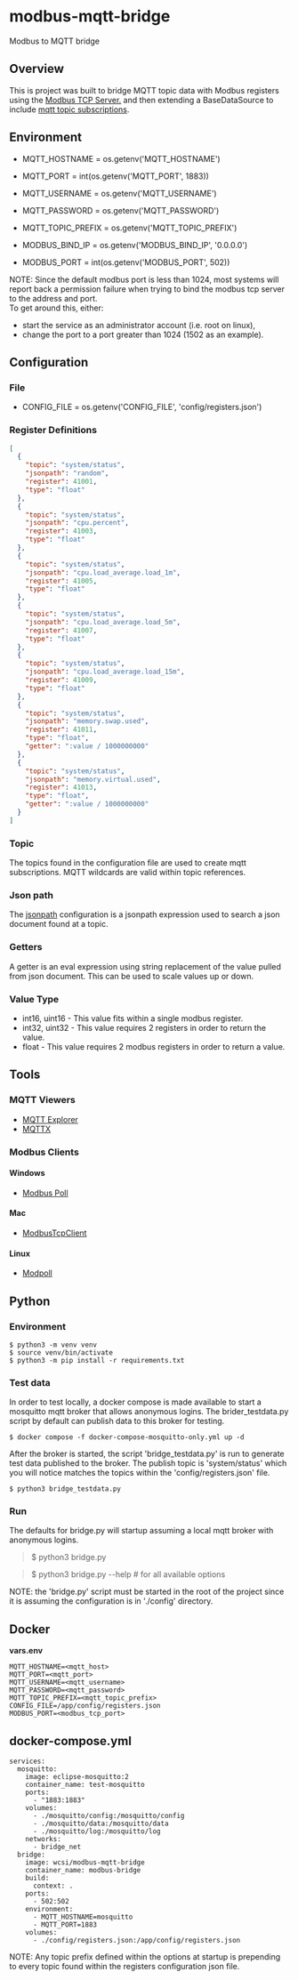 # modbus-mqtt-bridge
Modbus to MQTT bridge

## Overview
This is project was built to bridge MQTT topic data with Modbus registers
using the [Modbus TCP Server.](https://pypi.org/project/modbus-tcp-server/) 
and then extending a BaseDataSource to include [mqtt topic subscriptions](https://pypi.org/project/paho-mqtt/).

## Environment 

* MQTT_HOSTNAME = os.getenv('MQTT_HOSTNAME')
* MQTT_PORT = int(os.getenv('MQTT_PORT', 1883))
* MQTT_USERNAME = os.getenv('MQTT_USERNAME')
* MQTT_PASSWORD = os.getenv('MQTT_PASSWORD')
* MQTT_TOPIC_PREFIX = os.getenv('MQTT_TOPIC_PREFIX')


* MODBUS_BIND_IP = os.getenv('MODBUS_BIND_IP', '0.0.0.0')
* MODBUS_PORT = int(os.getenv('MODBUS_PORT', 502))

NOTE: Since the default modbus port is less than 1024, most systems will report back 
a permission failure when trying to bind the modbus tcp server to the address and port.  
To get around this, either:

- start the service as an administrator account (i.e. root on linux),
- change the port to a port greater than 1024 (1502 as an example).

## Configuration

### File

* CONFIG_FILE = os.getenv('CONFIG_FILE', 'config/registers.json')

### Register Definitions

```json
[
  {
    "topic": "system/status",
    "jsonpath": "random",
    "register": 41001,
    "type": "float"
  },
  {
    "topic": "system/status",
    "jsonpath": "cpu.percent",
    "register": 41003,
    "type": "float"
  },
  {
    "topic": "system/status",
    "jsonpath": "cpu.load_average.load_1m",
    "register": 41005,
    "type": "float"
  },
  {
    "topic": "system/status",
    "jsonpath": "cpu.load_average.load_5m",
    "register": 41007,
    "type": "float"
  },
  {
    "topic": "system/status",
    "jsonpath": "cpu.load_average.load_15m",
    "register": 41009,
    "type": "float"
  },
  {
    "topic": "system/status",
    "jsonpath": "memory.swap.used",
    "register": 41011,
    "type": "float",
    "getter": ":value / 1000000000"
  },
  {
    "topic": "system/status",
    "jsonpath": "memory.virtual.used",
    "register": 41013,
    "type": "float",
    "getter": ":value / 1000000000"
  }
]
```

### Topic

The topics found in the configuration file are used to create mqtt 
subscriptions.  MQTT wildcards are valid within topic references.

### Json path

The [jsonpath](https://pypi.org/project/jsonpath-ng/) configuration is a jsonpath expression used to search a json document found 
at a topic.  

### Getters

A getter is an eval expression using string replacement of the value pulled from
json document.  This can be used to scale values up or down. 

### Value Type

* int16, uint16 - This value fits within a single modbus register.
* int32, uint32 - This value requires 2 registers in order to return the value.
* float - This value requires 2 modbus registers in order to return a value.

## Tools

### MQTT Viewers

- [MQTT Explorer](https://mqtt-explorer.com/)
- [MQTTX](https://mqttx.app/)

### Modbus Clients

#### Windows

- [Modbus Poll](https://www.modbustools.com/download.html)

#### Mac

- [ModbusTcpClient](https://apps.apple.com/hr/app/modbus-tcp-client/id1635888824?mt=12)

#### Linux

- [Modpoll](https://www.modbusdriver.com/modpoll.html)

## Python

### Environment

```aiignore
$ python3 -m venv venv
$ source venv/bin/activate
$ python3 -m pip install -r requirements.txt 
```

### Test data

In order to test locally, a docker compose is made available to start a mosquitto mqtt broker 
that allows anonymous logins.  The brider_testdata.py script by default can publish data to 
this broker for testing.

```aiignore
$ docker compose -f docker-compose-mosquitto-only.yml up -d 
```
After the broker is started, the script 'bridge_testdata.py' is run to generate test data
published to the broker.  The publish topic is 'system/status' which you will notice matches the 
topics within the 'config/registers.json' file.

```aiignore
$ python3 bridge_testdata.py
```

### Run

The defaults for bridge.py will startup assuming a local mqtt broker with anonymous logins.

> $ python3 bridge.py

> $ python3 bridge.py --help   # for all available options

NOTE: the 'bridge.py' script must be started in the root of the project since it is assuming
the configuration is in './config' directory.

## Docker

**vars.env** 

```aiignore
MQTT_HOSTNAME=<mqtt_host>
MQTT_PORT=<mqtt_port>
MQTT_USERNAME=<mqtt_username>
MQTT_PASSWORD=<mqtt_password>
MQTT_TOPIC_PREFIX=<mqtt_topic_prefix>
CONFIG_FILE=/app/config/registers.json
MODBUS_PORT=<modbus_tcp_port>
```
## docker-compose.yml

```aiignore
services:
  mosquitto:
    image: eclipse-mosquitto:2
    container_name: test-mosquitto
    ports:
      - "1883:1883"
    volumes:
      - ./mosquitto/config:/mosquitto/config
      - ./mosquitto/data:/mosquitto/data
      - ./mosquitto/log:/mosquitto/log
    networks:
      - bridge_net
  bridge:
    image: wcsi/modbus-mqtt-bridge
    container_name: modbus-bridge
    build:
      context: .
    ports:
      - 502:502
    environment:
      - MQTT_HOSTNAME=mosquitto
      - MQTT_PORT=1883
    volumes:
      - ./config/registers.json:/app/config/registers.json
```
NOTE: Any topic prefix defined within the options at startup is prepending to every topic found within 
the registers configuration json file.
